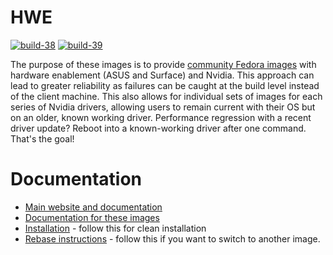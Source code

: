 # HWE

[![build-38](https://github.com/ublue-os/hwe/actions/workflows/build-38.yml/badge.svg)](https://github.com/ublue-os/hwe/actions/workflows/build-38.yml) [![build-39](https://github.com/ublue-os/hwe/actions/workflows/build-39.yml/badge.svg)](https://github.com/ublue-os/hwe/actions/workflows/build-39.yml)

The purpose of these images is to provide [community Fedora images](https://github.com/ublue-os/main) with hardware enablement (ASUS and Surface) and Nvidia. This approach can lead to greater reliability as failures can be caught at the build level instead of the client machine. This also allows for individual sets of images for each series of Nvidia drivers, allowing users to remain current with their OS but on an older, known working driver. Performance regression with a recent driver update? Reboot into a known-working driver after one command. That's the goal!

# Documentation

- [Main website and documentation](https://universal-blue.org)
- [Documentation for these images](https://universal-blue.org/images/hwe)
- [Installation](https://universal-blue.org/installation/) - follow this for clean installation
- [Rebase instructions](https://universal-blue.org/images/) - follow this if you want to switch to another image.
